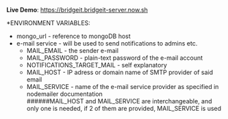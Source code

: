 **Live Demo**: https://bridgeit.bridgeit-server.now.sh

*ENVIRONMENT VARIABLES:
- mongo_url - reference to mongoDB host
- e-mail service - will be used to send notifications to admins etc.
    * MAIL_EMAIL - the sender e-mail
    * MAIL_PASSWORD - plain-text password of the e-mail account
    * NOTIFICATIONS_TARGET_MAIL - self explanatory
    * MAIL_HOST - IP adress or domain name of SMTP provider of said email
    * MAIL_SERVICE - name of the e-mail service provider as specified in nodemailer documentation  
    ######MAIL_HOST and MAIL_SERVICE are interchangeable, and only one is needed, if 2 of them are provided, MAIL_SERVICE is used
    